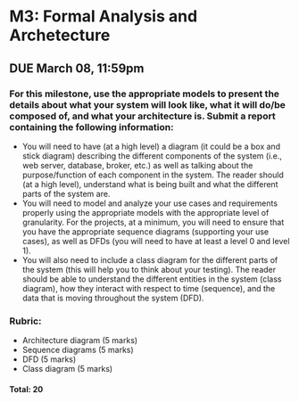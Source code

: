 # M3: Formal Analysis and Archetecture
## DUE March 08, 11:59pm

### For this milestone, use the appropriate models to present the details about what your system will look like, what it will do/be composed of, and what your architecture is. Submit a report containing the following information:

- You will need to have (at a high level) a diagram (it could be a box and stick diagram) describing the different components of the system (i.e., web server, database, broker, etc.) as well as talking about the purpose/function of each component in the system.  The reader should (at a high level), understand what is being built and what the different parts of the system are.
- You will need to model and analyze your use cases and requirements properly using the appropriate models with the appropriate level of granularity.  For the projects, at a minimum,  you will need to ensure that you have the appropriate sequence diagrams (supporting your use cases), as well as DFDs (you will need to have at least a level 0 and level 1).  
- You will also need to include a class diagram for the different parts of the system (this will help you to think about your testing).  The reader should be able to understand the different entities in the system (class diagram), how they interact with respect to time (sequence), and the data that is moving throughout the system (DFD).

### Rubric:
- Architecture diagram (5 marks)
- Sequence diagrams (5 marks)
- DFD (5 marks)
- Class diagram (5 marks)

#### Total: 20 